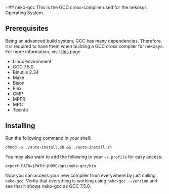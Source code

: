 +## neko-gcc
This is the GCC cross-compiler used for the nekosys Operating System.

## Prerequisites
Being an advanced build system, GCC has many dependencies. Therefore, it is required to have them when building a GCC cross compiler for nekosys. For more information, visit [this](https://wiki.osdev.org/Building_GCC#Preparing_for_the_build) page

- Linux environment
- GCC 7.5.0
- Binutils 2.34
- Make
- Bison
- Flex
- GMP
- MPFR
- MPC
- Texinfo

## Installing
Run the following command in your shell:
```
chmod +x ./auto-install.sh && ./auto-install.sh
```

You may also want to add the following to your `~/.profile` for easy access:
```
export PATH=$PATH:$HOME/opt/neko-gcc/bin
```

Now you can access your new compiler from everywhere by just calling `neko-gcc`. Verify that everything is working using `neko-gcc --version` and see that it shows neko-gcc as GCC 7.5.0.

